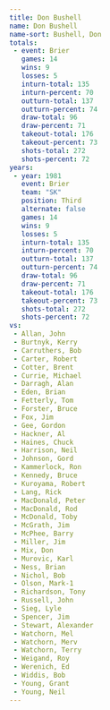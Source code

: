 ```yaml
---
title: Don Bushell
name: Don Bushell
name-sort: Bushell, Don
totals:
 - event: Brier
   games: 14
   wins: 9
   losses: 5
   inturn-total: 135
   inturn-percent: 70
   outturn-total: 137
   outturn-percent: 74
   draw-total: 96
   draw-percent: 71
   takeout-total: 176
   takeout-percent: 73
   shots-total: 272
   shots-percent: 72
years:
 - year: 1981
   event: Brier
   team: "SK"
   position: Third
   alternate: false
   games: 14
   wins: 9
   losses: 5
   inturn-total: 135
   inturn-percent: 70
   outturn-total: 137
   outturn-percent: 74
   draw-total: 96
   draw-percent: 71
   takeout-total: 176
   takeout-percent: 73
   shots-total: 272
   shots-percent: 72
vs:
 - Allan, John
 - Burtnyk, Kerry
 - Carruthers, Bob
 - Carter, Robert
 - Cotter, Brent
 - Currie, Michael
 - Darragh, Alan
 - Eden, Brian
 - Fetterly, Tom
 - Forster, Bruce
 - Fox, Jim
 - Gee, Gordon
 - Hackner, Al
 - Haines, Chuck
 - Harrison, Neil
 - Johnson, Gord
 - Kammerlock, Ron
 - Kennedy, Bruce
 - Kuroyama, Robert
 - Lang, Rick
 - MacDonald, Peter
 - MacDonald, Rod
 - McDonald, Toby
 - McGrath, Jim
 - McPhee, Barry
 - Miller, Jim
 - Mix, Don
 - Murovic, Karl
 - Ness, Brian
 - Nichol, Bob
 - Olson, Mark-1
 - Richardson, Tony
 - Russell, John
 - Sieg, Lyle
 - Spencer, Jim
 - Stewart, Alexander
 - Watchorn, Mel
 - Watchorn, Merv
 - Watchorn, Terry
 - Weigand, Roy
 - Werenich, Ed
 - Widdis, Bob
 - Young, Grant
 - Young, Neil
---
```


